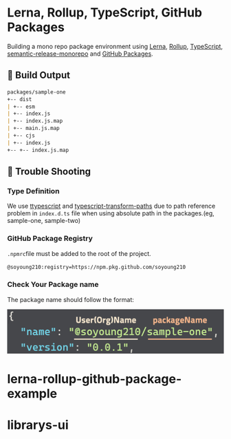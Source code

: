 # Lerna, Rollup, TypeScript, GitHub Packages

Building a mono repo package environment using [Lerna](https://lerna.js.org/), [Rollup](https://rollupjs.org/), [TypeScript](https://www.typescriptlang.org/index.html), [semantic-release-monorepo](https://github.com/pmowrer/semantic-release-monorepo) and [GitHub Packages](https://help.github.com/en/packages/publishing-and-managing-packages/about-github-packages).

## 🎩 Build Output

```markdown
packages/sample-one
+-- dist
| +-- esm
| +-- index.js
| +-- index.js.map
| +-- main.js.map
| +-- cjs
| +-- index.js
+-- +-- index.js.map
```

## 🔫 Trouble Shooting

### Type Definition

We use [ttypescript](https://github.com/cevek/ttypescript/) and [typescript-transform-paths](https://github.com/LeDDGroup/typescript-transform-paths) due to path reference problem in `index.d.ts` file when using absolute path in the packages.(eg, sample-one, sample-two)

### GitHub Package Registry

`.npmrc`file must be added to the root of the project.

```bash
@soyoung210:registry=https://npm.pkg.github.com/soyoung210
```

### Check Your Package name

The package name should follow the format:

![package-name-format](./package-name.png)

# lerna-rollup-github-package-example
# librarys-ui
